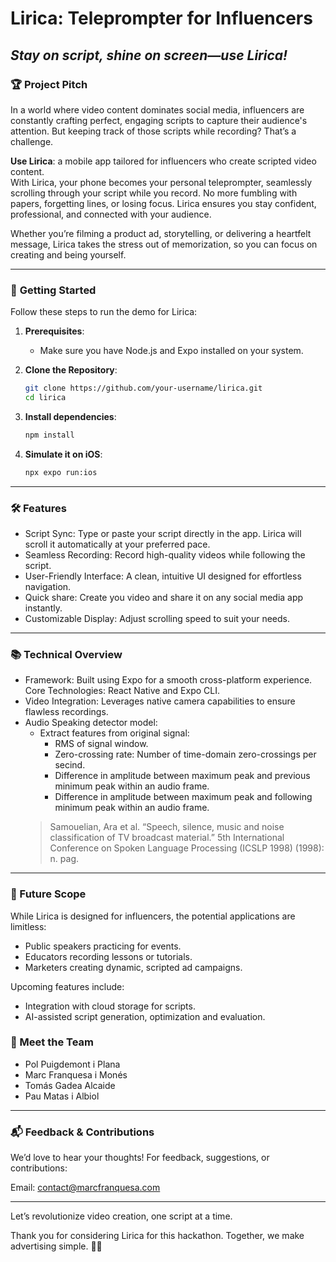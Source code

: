 # Lirica: Teleprompter for Influencers

## _Stay on script, shine on screen—use Lirica!_

### 🏆 **Project Pitch**

In a world where video content dominates social media, influencers are constantly crafting perfect, engaging scripts to capture their audience's attention. But keeping track of those scripts while recording? That’s a challenge.

**Use Lirica**: a mobile app tailored for influencers who create scripted video content.  
With Lirica, your phone becomes your personal teleprompter, seamlessly scrolling through your script while you record. No more fumbling with papers, forgetting lines, or losing focus. Lirica ensures you stay confident, professional, and connected with your audience.

Whether you’re filming a product ad, storytelling, or delivering a heartfelt message, Lirica takes the stress out of memorization, so you can focus on creating and being yourself.

---

### 🚀 **Getting Started**

Follow these steps to run the demo for Lirica:

1. **Prerequisites**:

    - Make sure you have Node.js and Expo installed on your system.

2. **Clone the Repository**:

    ```bash
    git clone https://github.com/your-username/lirica.git
    cd lirica
    ```

3. **Install dependencies**:

    ```bash
    npm install
    ```

4. **Simulate it on iOS**:
    ```bash
    npx expo run:ios
    ```

---

### 🛠️ Features
- Script Sync: Type or paste your script directly in the app. Lirica will scroll it automatically at your preferred pace.
- Seamless Recording: Record high-quality videos while following the script.
- User-Friendly Interface: A clean, intuitive UI designed for effortless navigation.
- Quick share: Create you video and share it on any social media app instantly.
- Customizable Display: Adjust scrolling speed to suit your needs.

---

### 📚 Technical Overview

- Framework: Built using Expo for a smooth cross-platform experience.
  Core Technologies: React Native and Expo CLI.
- Video Integration: Leverages native camera capabilities to ensure flawless recordings.
- Audio Speaking detector model:
    - Extract features from original signal:
        - RMS of signal window.
        - Zero-crossing rate: Number of time-domain zero-crossings per secind.
        - Difference in amplitude between maximum peak and previous minimum peak within an audio frame.
        - Difference in amplitude between maximum peak and following minimum peak within an audio frame.
    > Samouelian, Ara et al. “Speech, silence, music and noise classification of TV broadcast material.” 5th International Conference on Spoken Language Processing (ICSLP 1998) (1998): n. pag.

---

### 🎯 Future Scope

While Lirica is designed for influencers, the potential applications are limitless:

- Public speakers practicing for events.
- Educators recording lessons or tutorials.
- Marketers creating dynamic, scripted ad campaigns.

Upcoming features include:

- Integration with cloud storage for scripts.
- AI-assisted script generation, optimization and evaluation.

### 👥 Meet the Team

- Pol Puigdemont i Plana
- Marc Franquesa i Monés
- Tomás Gadea Alcaide
- Pau Matas i Albiol

---

### 📬 Feedback & Contributions

We’d love to hear your thoughts! For feedback, suggestions, or contributions:

Email: [contact@marcfranquesa.com](mailto:contact@marcfranquesa.com)

---

Let’s revolutionize video creation, one script at a time.

Thank you for considering Lirica for this hackathon. Together, we make advertising simple. 🎥✨
